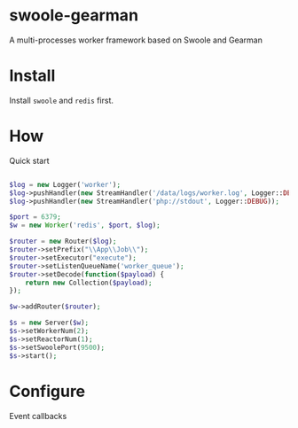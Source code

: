 # swoole-gearman
A multi-processes worker framework based on Swoole and Gearman

Install
====

Install `swoole` and `redis` first.


How
====

Quick start

```php

$log = new Logger('worker');
$log->pushHandler(new StreamHandler('/data/logs/worker.log', Logger::DEBUG));
$log->pushHandler(new StreamHandler('php://stdout', Logger::DEBUG));

$port = 6379;
$w = new Worker('redis', $port, $log);

$router = new Router($log);
$router->setPrefix("\\App\\Job\\");
$router->setExecutor("execute");
$router->setListenQueueName('worker_queue');
$router->setDecode(function($payload) {
    return new Collection($payload);
});

$w->addRouter($router);

$s = new Server($w);
$s->setWorkerNum(2);
$s->setReactorNum(1);
$s->setSwoolePort(9500);
$s->start();

```

Configure
====

Event callbacks

